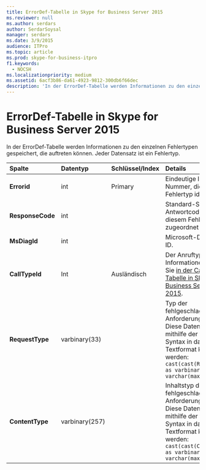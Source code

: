 ```yaml
---
title: ErrorDef-Tabelle in Skype for Business Server 2015
ms.reviewer: null
ms.author: serdars
author: SerdarSoysal
manager: serdars
ms.date: 3/9/2015
audience: ITPro
ms.topic: article
ms.prod: skype-for-business-itpro
f1.keywords:
  - NOCSH
ms.localizationpriority: medium
ms.assetid: 6acf3b86-da61-4923-9812-300db6f66dec
description: 'In der ErrorDef-Tabelle werden Informationen zu den einzelnen Fehlertypen gespeichert, die auftreten können. Jeder Datensatz ist ein Fehlertyp.'
---
```


# <a name="errordef-table-in-skype-for-business-server-2015"></a>ErrorDef-Tabelle in Skype for Business Server 2015
 
In der ErrorDef-Tabelle werden Informationen zu den einzelnen Fehlertypen gespeichert, die auftreten können. Jeder Datensatz ist ein Fehlertyp.
  
|**Spalte**|**Datentyp**|**Schlüssel/Index**|**Details**|
|:-----|:-----|:-----|:-----|
|**Errorid** <br/> |int  <br/> |Primary  <br/> |Eindeutige ID-Nummer, die diesen Fehlertyp identifiziert.  <br/> |
|**ResponseCode** <br/> |int  <br/> | <br/> |Standard-SIP-Antwortcode, der diesem Fehler zugeordnet ist.  <br/> |
|**MsDiagId** <br/> |int  <br/> | <br/> |Microsoft-Diagnose-ID.  <br/> |
|**CallTypeId** <br/> |Int  <br/> |Ausländisch  <br/> |Der Anruftyp. Weitere Informationen finden Sie [in der CallType-Tabelle in Skype for Business Server 2015](calltype.md). <br/> |
|**RequestType** <br/> |varbinary(33)  <br/> | <br/> |Typ der fehlgeschlagenen Anforderung.  <br/> Diese Daten können mithilfe der folgenden Syntax in das Textformat konvertiert werden:  <br/>  `cast(cast(RequestType as varbinary(max)) as varchar(max))` <br/> |
|**ContentType** <br/> |varbinary(257)  <br/> | <br/> |Inhaltstyp der fehlgeschlagenen Anforderung.  <br/> Diese Daten können mithilfe der folgenden Syntax in das Textformat konvertiert werden:  <br/>  `cast(cast(ContentType as varbinary(max)) as varchar(max))` <br/> |
   

